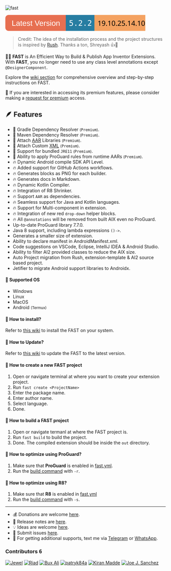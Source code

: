 ![fast](https://github.com/user-attachments/assets/1af854f5-fdb8-493a-8f07-be58ed8c2af3)

<img src="https://raw.githubusercontent.com/jewelshkjony/fast-cli/refs/heads/main/schema/version.svg" alt="Version Badge"/>

> Credit: The idea of the installation process and the project structures is inspired by [Rush](https://github.com/shreyashsaitwal/rush-cli/tree/main). Thanks a ton, Shreyash 👍🎁

🏃‍♂️ **FAST** is An Efficient Way to Build & Publish App Inventor Extensions.\
With **FAST**, you no longer need to use any class level annotations except `@DesignerComponent`.

Explore the [wiki section](https://github.com/jewelshkjony/fast-cli/wiki) for comprehensive overview and step-by-step instructions on FAST.

🏅 If you are interested in accessing its premium features, please consider making a [request for premium](https://buymeacoffee.com/jewelshkjony/e/412700) access.

## 🪶 Features
- 🏅 Gradle Dependency Resolver <small>(<kbd>Premium</kbd>)</small>.
- 🏅 Maven Dependency Resolver <small>(<kbd>Premium</kbd>)</small>.
- 🏅 Attach [AAR](https://github.com/mit-cml/appinventor-sources/pull/2230) Libraries <small>(<kbd>Premium</kbd>)</small>.
- 🏅 Attach Custom [XML](https://github.com/mit-cml/appinventor-sources/pull/3292) <small>(<kbd>Premium</kbd>)</small>.
- 🏅 Support for bundled `JRE11` <small>(<kbd>Premium</kbd>)</small>.
- 🏅 Ability to apply ProGuard rules from runtime AARs <small>(<kbd>Premium</kbd>)</small>.
- 🔥 Dynamic Android compile SDK API Level.
- 🔥 Added support for GitHub Actions workflows.
- 🔥 Generates blocks as PNG for each builder.
- 🔥 Generates docs in Markdown.
- 🔥 Dynamic Kotlin Compiler.
- 🔥 Integration of R8 Shrinker.
- 🔥 Support `AAR` as dependencies.
- 🔥 Seamless support for Java and Kotlin languages.
- 🔥 Support for Multi-component in extension.
- 🔥 Integration of new red <small><kbd>drop-down</kbd></small> helper blocks.
- 🔥 All `@annotations` will be removed from built AIX even no ProGuard.
- Up-to-date ProGuard library 7.7.0.
- Java 8 support, including lambda expressions `()->`.
- Generates a smaller size of extension.
- Ability to declare manifest in AndroidManifest.xml.
- Code suggestions on VSCode, Eclipse, IntelliJ IDEA & Android Studio.
- Ability to filter AI2 provided classes to reduce the AIX size.
- Auto Project migration from Rush, extension-template & AI2 source based project.
- Jetifier to migrate Android support libraries to Androidx.

#### 🤝 Supported OS
- Windows
- Linux
- MacOS
- Android <small>(Termux)</small>

#### 🤔 How to install?
Refer to [this wiki](https://github.com/jewelshkjony/fast-cli/wiki/Installation) to  install the FAST on your system.

#### 🤔 How to Update?
Refer to [this wiki](https://github.com/jewelshkjony/fast-cli/wiki/Upgradation) to update the FAST to the latest version.

#### 🤔 How to create a new FAST project
1. Open or navigate terminal at where you want to create your extension project.
2. Run `fast create <ProjectName>`
3. Enter the package name.
4. Enter author name.
5. Select language.
6. Done.

#### 🤔 How to build a FAST project
1. Open or navigate termanl at where the FAST project is.
2. Run `fast build` to build the project.
3. Done. The compiled extension should be inside the `out` directory.

#### 🤔 How to optimize using ProGuard?
1. Make sure that **ProGuard** is enabled in [fast.yml](https://github.com/jewelshkjony/fast-cli/wiki/Config%E2%80%90File%E2%80%90(fast.yml)).
2. Run the [build command](https://github.com/jewelshkjony/fast-cli/wiki/Build%E2%80%90Command) with `-r`.

#### 🤔 How to optimize using R8?
1. Make sure that **R8** is enabled in [fast.yml](https://github.com/jewelshkjony/fast-cli/wiki/Config%E2%80%90File%E2%80%90(fast.yml))
2. Run the [build command](https://github.com/jewelshkjony/fast-cli/wiki/Build%E2%80%90Command) with `-s`.
* **

* 💰 Donations are welcome [here](https://buymeacoffee.com/jewelshkjony).
* 📝 Release notes are [here](https://github.com/jewelshkjony/fast-cli/blob/main/ReleaseNotes.md).
* 💡 Ideas are welcome [here](https://github.com/jewelshkjony/fast-cli/discussions).
* 🐛 Submit issues [here](https://github.com/jewelshkjony/fast-cli/issues).
* 🤝 For getting additional supports, text me via [Telegram](https://t.me/jewelshkjony) or [WhatsApp](https://wa.me/8801775668913).

### Contributors <kbd>6</kbd>
<a href="https://github.com/jewelshkjony" target="_blank"><img src="https://github.com/jewelshkjony.png" alt="Jewel" width="40" height="40"/></a> <a href="https://github.com/RiadDeveloper" target="_blank"><img src="https://github.com/RiadDeveloper.png" alt="Riad" width="40" height="40"/></a> <a href="https://github.com/buxipro" target="_blank"><img src="https://github.com/buxipro.png" alt="Bux Ali" width="40" height="40"/></a> <a href="https://github.com/patryk84a" target="_blank"><img src="https://github.com/patryk84a.png" alt="patryk84a" width="40" height="40"/></a> <a href="https://github.com/TheKStudio25" target="_blank"><img src="https://github.com/TheKStudio25.png" alt="
Kiran Madde" width="40" height="40"/></a> <a href="https://github.com/Joejsanz" target="_blank"><img src="https://github.com/Joejsanz.png" alt="Joe J. Sanchez" width="40" height="40"/></a>
